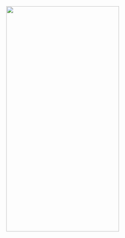<img src="https://github.com/HyuckJoon0415/Flutter_Study/assets/145080176/f77133ec-e69c-4f4d-b53c-373833581f79" width=300 height=600>


